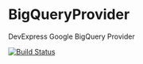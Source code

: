 # BigQueryProvider
DevExpress Google BigQuery Provider

[![Build Status](http://23.97.221.112:8080/job/BigQuery_master/badge/icon)](http://23.97.221.112:8080/job/BigQuery_master/)

